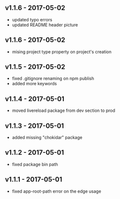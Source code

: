 ## v1.1.6 - 2017-05-02
- updated typo errors
- updated README header picture

## v1.1.6 - 2017-05-02
- mising project type property on project's creation

## v1.1.5 - 2017-05-02
- fixed .gitignore renaming on npm publish
- added more keywords

## v1.1.4 - 2017-05-01
- moved livereload package from dev section to prod

## v1.1.3 - 2017-05-01
- added missing "chokidar" package

## v1.1.2 - 2017-05-01
- fixed package bin path

## v1.1.1 - 2017-05-01
- fixed app-root-path error on the edge usage
